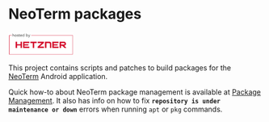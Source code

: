 # NeoTerm packages

<img src=".github/static/hosted-by-hetzner.png" alt="Hosted by Hetzner" width="128px"></img>

This project contains scripts and patches to build packages for the [NeoTerm](https://github.com/NeoTerm/NeoTerm-app)
Android application.

Quick how-to about NeoTerm package management is available at [Package Management](https://github.com/NeoTerm/NeoTerm-packages/wiki/Package-Management). It also has info on how to fix **`repository is under maintenance or down`** errors when running `apt` or `pkg` commands.


